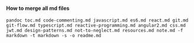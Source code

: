 #### How to merge all md files

`pandoc toc.md code-commenting.md javascript.md es6.md react.md git.md git-flow.md typescript.md reactive-programming.md angular2.md css.md jwt.md design-patterns.md not-to-neglect.md resources.md note.md -f markdown -t markdown -s -o readme.md`
